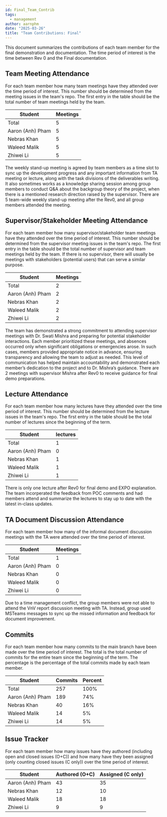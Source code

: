 ```yaml
---
id: Final_Team_Contrib
tags:
  - management
author: aarnphm
date: "2025-03-26"
title: "Team Contributions: Final"
---
```


This document summarizes the contributions of each team member for the final demonstration and documentation. The time period of interest is the time between Rev 0 and the Final documentation.

## Team Meeting Attendance

For each team member how many team meetings have they attended over the time period of interest. This number should be determined from the meeting issues in the team's repo. The first entry in the table should be the total number of team meetings held by the team.

| Student            | Meetings |
| ------------------ | -------- |
| Total              | 5        |
| Aaron (Anh) Pham   | 5        |
| Nebras Khan        | 5        |
| Waleed Malik       | 5        |
| Zhiwei Li          | 5        |

The weekly stand-up meeting is agreed by team members as a time slot to sync up the development progress and any important information from TA meeting or lecture, along with the task divisions of the deliverables writing. It also sometimes works as a knowledge sharing session among group members to conduct Q&A about the backgroup theory of the project, when there is a mentioned research direction raised by the supervisor. There are 5 team-wide weekly stand-up meeting after the Rev0, and all group members attended the meeting.

## Supervisor/Stakeholder Meeting Attendance

For each team member how many supervisor/stakeholder team meetings have they attended over the time period of interest. This number should be determined from the supervisor meeting issues in the team's repo. The first entry in the table should be the total number of supervisor and team meetings held by the team. If there is no supervisor, there will usually be meetings with stakeholders (potential users) that can serve a similar purpose.

| Student            | Meetings |
| ------------------ | -------- |
| Total              | 2        |
| Aaron (Anh) Pham   | 2        |
| Nebras Khan        | 2        |
| Waleed Malik       | 2        |
| Zhiwei Li          | 2        |

The team has demonstrated a strong commitment to attending supervisor meetings with Dr. Swati Mishra and preparing for potential stakeholder interactions. Each member prioritized these meetings, and absences occurred only when significant obligations or emergencies arose. In such cases, members provided appropriate notice in advance, ensuring transparency and allowing the team to adjust as needed. This level of communication has helped maintain accountability and demonstrated each member’s dedication to the project and to Dr. Mishra’s guidance. There are 2 meetings with supervisor Mishra after Rev0 to receive guidance for final demo preparations.

## Lecture Attendance

For each team member how many lectures have they attended over the time period of interest. This number should be determined from the lecture issues in the team's repo. The first entry in the table should be the total number of lectures since the beginning of the term.

| Student            | lectures |
| ------------------ | -------- |
| Total              | 1        |
| Aaron (Anh) Pham   | 0        |
| Nebras Khan        | 1        |
| Waleed Malik       | 1        |
| Zhiwei Li          | 1        |

There is only one lecture after Rev0 for final demo and EXPO explanation. The team incorperated the feedback from POC comments and had members attend and summarize the lectures to stay up to date with the latest in-class updates.

## TA Document Discussion Attendance

For each team member how many of the informal document discussion meetings with the TA were attended over the time period of interest.

| Student            | Meetings |
| ------------------ | -------- |
| Total              | 1        |
| Aaron (Anh) Pham   | 0        |
| Nebras Khan        | 0        |
| Waleed Malik       | 0        |
| Zhiwei Li          | 0        |

Due to a time management conflict, the group members were not able to attend the VnV report discussion meeting with TA. Instead, group used MSTeams messages to sync up the missed information and feedback for document improvement.

## Commits

For each team member how many commits to the main branch have been made over the time period of interest. The total is the total number of commits for the entire team since the beginning of the term. The percentage is the percentage of the total commits made by each team member.

| Student            | Commits  | Percent |
| ------------------ | -------- | ------- |
| Total              | 257      | 100%    |
| Aaron (Anh) Pham   | 189      | 74%     |
| Nebras Khan        | 40       | 16%     |
| Waleed Malik       | 14       | 5%      |
| Zhiwei Li          | 14       | 5%      |


## Issue Tracker

For each team member how many issues have they authored (including open and closed issues (O+C)) and how many have they been assigned (only counting closed issues (C only)) over the time period of interest.

| Student             | Authored (O+C) | Assigned (C only) |
| ------------------- | -------------- | ----------------- |
| Aaron (Anh) Pham    | 43             | 35                |
| Nebras Khan         | 12             | 10                |
| Waleed Malik        | 18             | 18                |
| Zhiwei Li           | 9              | 9                 |
